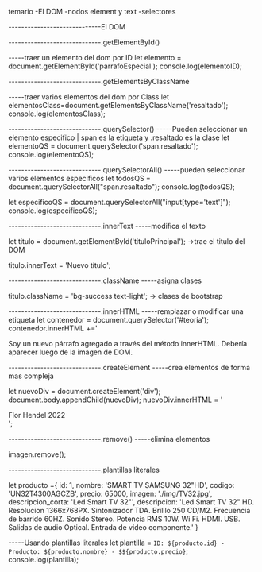 temario
-El DOM
-nodos element y text
-selectores

-----------------------------El DOM

-----------------------------.getElementById()

-----traer un elemento del dom por ID
let elemento = document.getElementById('parrafoEspecial');
console.log(elementoID);

-----------------------------.getElementsByClassName

-----traer varios elementos del dom por Class
let elementosClass=document.getElementsByClassName('resaltado');
console.log(elementosClass);

-----------------------------.querySelector()
-----Pueden seleccionar un elemento especifico | span es la etiqueta y .resaltado es la clase
let elementoQS = document.querySelector('span.resaltado');
console.log(elementoQS);

-----------------------------.querySelectorAll()
-----pueden seleccionar varios elementos especificos
let todosQS = document.querySelectorAll("span.resaltado");
console.log(todosQS);

let especificoQS = document.querySelectorAll("input[type='text']");
console.log(especificoQS);

-----------------------------.innerText
-----modifica el texto

let titulo = document.getElementById('tituloPrincipal'); ->trae el titulo del DOM

titulo.innerText = 'Nuevo título';

-----------------------------.className
-----asigna clases

titulo.className = 'bg-success text-light'; -> clases de bootstrap

-----------------------------.innerHTML
-----remplazar o modificar una etiqueta
let contenedor = document.querySelector('#teoria');
contenedor.innerHTML +='<p>Soy un nuevo párrafo agregado a través del método innerHTML. Debería aparecer luego de la imagen de DOM. </p>

-----------------------------.createElement
-----crea elementos de forma mas compleja

let nuevoDiv = document.createElement('div');
document.body.appendChild(nuevoDiv);
nuevoDiv.innerHTML = '<footer class="container-fluid bg-warning text-light py-5"><span>Flor Hendel 2022</span></footer>';

-----------------------------.remove()
-----elimina elementos

imagen.remove();

-----------------------------.plantillas literales

let producto ={
id: 1,
nombre: 'SMART TV SAMSUNG 32"HD',
codigo: 'UN32T4300AGCZB',
precio: 65000,
imagen: './img/TV32.jpg',
descripcion_corta: 'Led Smart TV 32"',
descripcion: 'Led Smart TV 32" HD. Resolucion 1366x768PX. Sintonizador TDA. Brilllo 250 CD/M2. Frecuencia de barrido 60HZ. Sonido Stereo. Potencia RMS 10W. Wi Fi. HDMI. USB. Salidas de audio Optical. Entrada de video componente.'
}

-----Usando plantillas literales
let plantilla = `ID: ${producto.id} - Producto: ${producto.nombre} - $${producto.precio}`;
console.log(plantilla);
